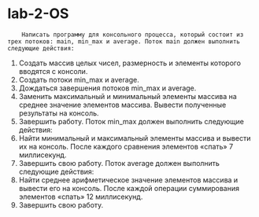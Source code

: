 # lab-2-OS

        Написать программу для консольного процесса, который состоит из трех потоков: main, min_max и average. Поток main должен выполнить следующие действия:

1. Создать массив целых чисел, размерность и элементы которого вводятся с консоли.
2. Создать потоки min_max и average.
3. Дождаться завершения потоков min_max и average.
4. Заменить максимальный и минимальный элементы массива на среднее значение элементов массива. Вывести полученные результаты на консоль.
5. Завершить работу. Поток min_max должен выполнить следующие действия:
6. Найти минимальный и максимальный элементы массива и вывести их на консоль. После каждого сравнения элементов «спать» 7 миллисекунд.
7. Завершить свою работу. Поток average должен выполнить следующие действия:
8. Найти среднее арифметическое значение элементов массива и вывести его на консоль. После каждой операции суммирования элементов «спать» 12 миллисекунд.
9. Завершить свою работу.

